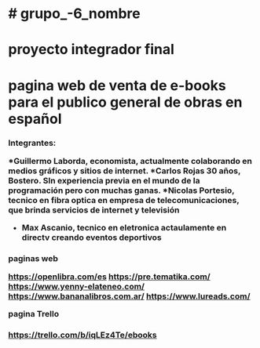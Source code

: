 <h1> # grupo_-6_nombre <h1>
<h1>proyecto integrador final<h1>
pagina web de venta de e-books para el publico general de obras en español

<h3>Integrantes:
  
*Guillermo Laborda, economista, actualmente colaborando en medios gráficos y sitios de internet.
*Carlos Rojas 30 años, Bostero. SIn experiencia previa en el mundo de la programación pero con muchas ganas.
*Nicolas Portesio, tecnico en fibra optica en empresa de telecomunicaciones, que brinda servicios de internet y televisión
* Max Ascanio, tecnico en eletronica actaulamente en directv creando eventos deportivos

<h3>paginas web
  
https://openlibra.com/es
https://pre.tematika.com/
https://www.yenny-elateneo.com/
https://www.bananalibros.com.ar/
https://www.lureads.com/

<h> pagina Trello <h3>
  
https://trello.com/b/iqLEz4Te/ebooks
